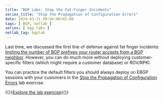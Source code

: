 ```yaml
---
title: "BGP Labs: Stop the Fat-Finger Incidents"
series_title: "Stop the Propagation of Configuration Errors"
date: 2024-03-21 09:04:00+01:00
tags: [ BGP, netlab ]
series: [ bgp_labs ]
netlab_tag: bgplab
---
```

Last time, we discussed the first line of defense against fat finger incidents: [limiting the number of BGP prefixes your router accepts from a BGP neighbor](https://bgplabs.net/basic/b-max-prefix/). However, you can do much more without deploying customer-specific filters (which might require a customer database) or ROV/RPKI.

You can practice the default filters you should always deploy on EBGP sessions with your customers in the [Stop the Propagation of Configuration Errors](https://bgplabs.net/challenge/04-block-fat-fingers/) lab exercise.

{{<jump>}}[Explore the lab exercise](https://bgplabs.net/challenge/04-block-fat-fingers/){{</jump>}}
